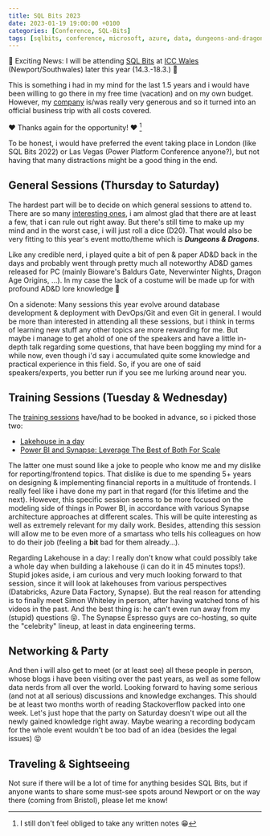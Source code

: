 ```yaml
---
title: SQL Bits 2023
date: 2023-01-19 19:00:00 +0100
categories: [Conference, SQL-Bits]
tags: [sqlbits, conference, microsoft, azure, data, dungeons-and-dragons]
---
```


:tada: Exciting News: I will be attending [SQL Bits](https://events.sqlbits.com/2023) at [ICC Wales](https://www.iccwales.com/) (Newport/Southwales) later this year (14.3.-18.3.) :tada: 

This is something i had in my mind for the last 1.5 years and i would have been willing to go there in my free time (vacation) and on my own budget. However, my [company](https://www.braincourt.com) is/was really very generous and so it turned into an official business trip with all costs covered.

:heart: Thanks again for the opportunity! :heart: [^1]

To be honest, i would have preferred the event taking place in London (like SQL Bits 2022) or Las Vegas (Power Platform Conference anyone?), but not having that many distractions might be a good thing in the end. 

## General Sessions (Thursday to Saturday)

The hardest part will be to decide on which general sessions to attend to. There are so many [interesting ones](https://events.sqlbits.com/2023/agenda), i am almost glad that there are at least a few, that i can rule out right away. But there's still time to make up my mind and in the worst case, i will just roll a dice (D20). That would also be very fitting to this year's event motto/theme which is **_Dungeons & Dragons_**.

Like any credible nerd, i played quite a bit of pen & paper AD&D back in the days and probably went through pretty much all noteworthy AD&D games released for PC (mainly Bioware's Baldurs Gate, Neverwinter Nights, Dragon Age Origins, ...). In my case the lack of a costume will be made up for with profound AD&D lore knowledge :sparkler: 

On a sidenote: Many sessions this year evolve around database development & deployment with DevOps/Git and even Git in general. I would be more than interested in attending all these sessions, but i think in terms of learning new stuff any other topics are more rewarding for me. But maybe i manage to get ahold of one of the speakers and have a little in-depth talk regarding some questions, that have been boggling my mind for a while now, even though i'd say i accumulated quite some knowledge and practical experience in this field. So, if you are one of said speakers/experts, you better run if you see me lurking around near you. 

## Training Sessions (Tuesday & Wednesday)

The [training sessions](https://events.sqlbits.com/2023/training-days) have/had to be booked in advance, so i picked those two:

- [Lakehouse in a day](https://events.sqlbits.com/2023/Lakehouse-in-a-day)
- [Power BI and Synapse: Leverage The Best of Both For Scale](https://events.sqlbits.com/2023/power-bi-and-synapse)

The latter one must sound like a joke to people who know me and my dislike for reporting/frontend topics. That dislike is due to me spending 5+ years on designing & implementing financial reports in a multitude of frontends. I really feel like i have done my part in that regard (for this lifetime and the next). However, this specific session seems to be more focused on the modeling side of things in Power BI, in accordance with various Synapse architecture approaches at different scales. This will be quite interesting as well as extremely relevant for my daily work. Besides, attending this session will allow me to be even more of a smartass who tells his colleagues on how to do their job (feeling a **bit** bad for them already...).

Regarding Lakehouse in a day: I really don't know what could possibly take a whole day when building a lakehouse (i can do it in 45 minutes tops!). Stupid jokes aside, i am curious and very much looking forward to that session, since it will look at lakehouses from various perspectives (Databricks, Azure Data Factory, Synapse). But the real reason for attending is to finally meet Simon Whiteley in person, after having watched tons of his videos in the past. And the best thing is: he can't even run away from my (stupid) questions :stuck_out_tongue_closed_eyes:. The Synapse Espresso guys are co-hosting, so quite the "celebrity" lineup, at least in data engineering terms.

## Networking & Party

And then i will also get to meet (or at least see) all these people in person, whose blogs i have been visiting over the past years, as well as some fellow data nerds from all over the world. Looking forward to having some serious (and not at all serious) discussions and knowledge exchanges. This should be at least two months worth of reading Stackoverflow packed into one week. Let's just hope that the party on Saturday doesn't wipe out all the newly gained knowledge right away. Maybe wearing a recording bodycam for the whole event wouldn't be too bad of an idea (besides the legal issues) :stuck_out_tongue_closed_eyes:

## Traveling & Sightseeing

Not sure if there will be a lot of time for anything besides SQL Bits, but if anyone wants to share some must-see spots around Newport or on the way there (coming from Bristol), please let me know!

[^1]: I still don't feel obliged to take any written notes :grin:
